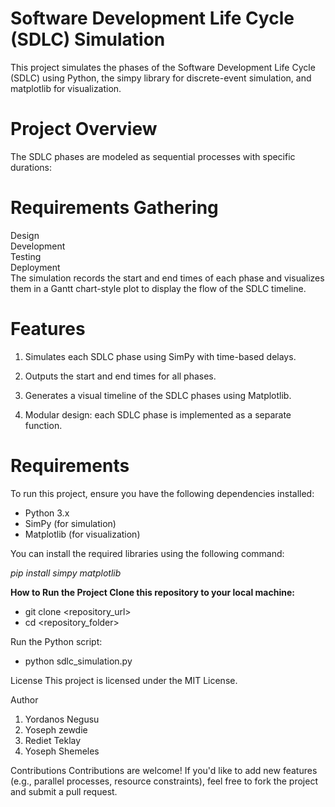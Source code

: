 # Software Development Life Cycle (SDLC) Simulation
This project simulates the phases of the Software Development Life Cycle (SDLC) using Python, the simpy library for discrete-event simulation, and matplotlib for visualization.

# Project Overview
The SDLC phases are modeled as sequential processes with specific durations:

# Requirements Gathering
Design <br>
Development <br>
Testing <br>
Deployment <br>
The simulation records the start and end times of each phase and visualizes them in a Gantt chart-style plot to display the flow of the SDLC timeline.

# Features

1. Simulates each SDLC phase using SimPy with time-based delays.

2. Outputs the start and end times for all phases.
3. Generates a visual timeline of the SDLC phases using Matplotlib.
4. Modular design: each SDLC phase is implemented as a separate function.

# Requirements
To run this project, ensure you have the following dependencies installed:

* Python 3.x
* SimPy (for simulation)
* Matplotlib (for visualization)

You can install the required libraries using the following command:

<i>pip install simpy matplotlib</i>

<b>How to Run the Project
Clone this repository to your local machine:</b>

* git clone <repository_url>
* cd <repository_folder>

Run the Python script:
* python sdlc_simulation.py


License
This project is licensed under the MIT License.

Author
1. Yordanos Negusu
2. Yoseph zewdie
3. Rediet Teklay
4. Yoseph Shemeles

Contributions
Contributions are welcome! If you'd like to add new features (e.g., parallel processes, resource constraints), feel free to fork the project and submit a pull request.

